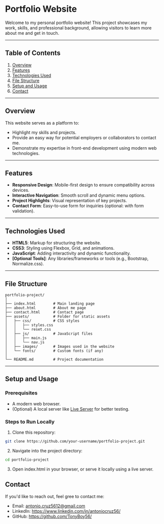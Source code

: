 # Portfolio Website

Welcome to my personal portfolio website! This project showcases my work, skills, and professional background, allowing visitors to learn more about me and get in touch.

---

## Table of Contents

1. [Overview](#overview)
2. [Features](#features)
3. [Technologies Used](#technologies-used)
4. [File Structure](#file-structure)
5. [Setup and Usage](#setup-and-usage)
6. [Contact](#contact)

---

## Overview

This website serves as a platform to:

- Highlight my skills and projects.
- Provide an easy way for potential employers or collaborators to contact me.
- Demonstrate my expertise in front-end development using modern web technologies.

---

## Features

- **Responsive Design**: Mobile-first design to ensure compatibility across devices.
- **Interactive Navigation**: Smooth scroll and dynamic menu options.
- **Project Highlights**: Visual representation of key projects.
- **Contact Form**: Easy-to-use form for inquiries (optional: with form validation).

---

## Technologies Used

- **HTML5**: Markup for structuring the website.
- **CSS3**: Styling using Flexbox, Grid, and animations.
- **JavaScript**: Adding interactivity and dynamic functionality.
- **[Optional Tools]**: Any libraries/frameworks or tools (e.g., Bootstrap, Normalize.css).

---

## File Structure

```
portfolio-project/
│
├── index.html        # Main landing page
├── about.html        # About me page
├── contact.html      # Contact page
├── assets/           # Folder for static assets
│   ├── css/          # CSS styles
│   │   ├── styles.css
│   │   └── reset.css
│   ├── js/           # JavaScript files
│   │   ├── main.js
│   │   └── nav.js
│   ├── images/       # Images used in the website
│   └── fonts/        # Custom fonts (if any)
│
└── README.md         # Project documentation
```

---

## Setup and Usage

### Prerequisites

- A modern web browser.
- (Optional) A local server like [Live Server](https://marketplace.visualstudio.com/items?itemName=ritwickdey.LiveServer) for better testing.

### Steps to Run Locally

1. Clone this repository:
```bash
git clone https://github.com/your-username/portfolio-project.git
```
2. Navigate into the project directory:
```bash
cd portfolio-project
```
3. Open index.html in your browser, or serve it locally using a live server.

## Contact

If you'd like to reach out, feel gree to contact me:

- Email: antonio.cruz5612@gmail.com
- LinkedIn: https://www.linkedin.com/in/antoniocruz56/
- GitHub: https://github.com/TonyBoy56/